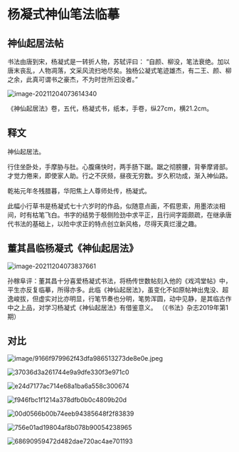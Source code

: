 # 杨凝式神仙笔法临摹

## 神仙起居法帖

书法由唐到宋，杨凝式是一转折人物，苏轼评曰： “自颜、柳没，笔法衰绝。加以唐末丧乱，人物凋落，文采风流扫地尽矣。独杨公凝式笔迹雄杰，有二王、颜、柳之余，此真可谓书之豪杰，不为时世所汩没者。”

![image-20211204073614340](/image/image-20211204073614340.png)

《神仙起居法》卷，五代，杨凝式书，纸本，手卷，纵27cm，横21.2cm。

## 释文

神仙起居法。

行住坐卧处，手摩胁与肚。心腹痛快时，两手肠下踞。踞之彻膀腰，背拳摩肾部。才觉力倦来，即使家人助。行之不厌频，昼夜无穷数。岁久积功成，渐入神仙路。

乾祐元年冬残腊暮，华阳焦上人尊师处传，杨凝式。

此幅小行草书是杨凝式七十六岁时的作品，似随意点画，不假思索，用墨浓淡相间，时有枯笔飞白。书字的结势于攲侧险劲中求平正，且行间字距颇疏，在继承唐代书法的基础上，以险中求正的特点创立新风格，尽得天真烂漫之趣。

## 董其昌临杨凝式《神仙起居法》

![image-20211204073837661](/image/image-20211204073837661.png)

孙稼阜评：董其昌十分喜爱杨凝式书法，将杨传世数帖刻入他的《戏鸿堂帖》中，平生亦反复临摹，所得亦多。此临《神仙起居法》，虽变化不如原帖神出鬼没、超逸峻拔，但虚实对比亦明显，行笔节奏也分明，笔势浑圆，动中见静，是其临古作中之上品，对学习杨凝式《神仙起居法》有借鉴意义。 （《书法》杂志2019年第1期）

## 对比

![image/9166f979962f43dfa986513273de8e0e.jpeg](/image/9166f979962f43dfa986513273de8e0e.jpeg)

![37036d3a261744e9a9dfe330f3e971c0](/image/37036d3a261744e9a9dfe330f3e971c0.jpeg)

![e24d7177ac714e68a1ba6a558c300674](/image/e24d7177ac714e68a1ba6a558c300674.jpeg)

![f946fbc1f1214a378dfb0b0c4809b20d](/image/f946fbc1f1214a378dfb0b0c4809b20d.jpeg)

![00d0566b00b74eeb94385648f2f83839](/image/00d0566b00b74eeb94385648f2f83839.jpeg)

![756e01ad19804af8b078b90054238965](/image/756e01ad19804af8b078b90054238965.jpeg)

![68690959472d482dae720ac4ae701193](/image/68690959472d482dae720ac4ae701193.jpeg)